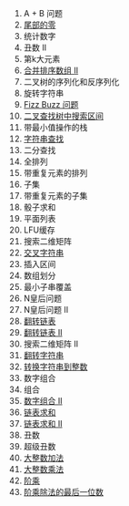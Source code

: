 1. A + B 问题
2. [尾部的零](trailing-zeros.md)
3. 统计数字
4. 丑数 II
5. 第k大元素
6. [合并排序数组 II](merge-two-sorted-arrays.md)
7. 二叉树的序列化和反序列化
8. 旋转字符串
9. [Fizz Buzz 问题](fizz-buzz.md)
11. [二叉查找树中搜索区间](search-range-in-binary-search-tree.md)
12. 带最小值操作的栈
13. [字符串查找](strstr.md)
14. 二分查找
15. 全排列
16. 带重复元素的排列
17. 子集
18. 带重复元素的子集
20. 骰子求和
22. 平面列表
24. LFU缓存
28. 搜索二维矩阵
29. [交叉字符串](interleaving-string.md)
30. 插入区间
31. 数组划分
32. 最小子串覆盖
33. N皇后问题
34. N皇后问题 II
35. [翻转链表](reverse-linked-list.md)
36. [翻转链表 II](reverse-linked-list-ii.md)
38. 搜索二维矩阵 II
53. [翻转字符串](reverse-words-in-a-string.md)
54. [转换字符串到整数](string-to-integer-ii.md)
135. 数字组合
152. 组合
153. [数字组合 II](combination-sum-ii.md)
167. [链表求和](add-two-numbers.md)
221. [链表求和 II](add-two-numbers-ii.md)
517. 丑数
518. 超级丑数
655. [大整数加法](big-integer-addition.md)
656. [大整数乘法](big-integer-multiplication.md)
690. [阶乘](factorial.md)
729. [阶乘除法的最后一位数](last-digit-by-factorial-divide.md)